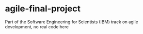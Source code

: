 # agile-final-project
Part of the Software Engineering for Scientists  (IBM) track on agile development, no real code here
